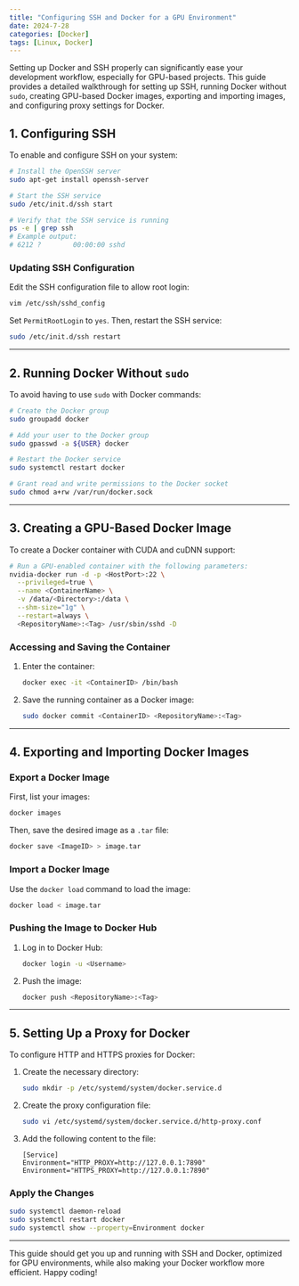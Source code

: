 ```yaml
---
title: "Configuring SSH and Docker for a GPU Environment"
date: 2024-7-28
categories: [Docker]
tags: [Linux, Docker]
---
```


Setting up Docker and SSH properly can significantly ease your development workflow, especially for GPU-based projects. This guide provides a detailed walkthrough for setting up SSH, running Docker without `sudo`, creating GPU-based Docker images, exporting and importing images, and configuring proxy settings for Docker.

## 1. Configuring SSH

To enable and configure SSH on your system:

```bash
# Install the OpenSSH server
sudo apt-get install openssh-server

# Start the SSH service
sudo /etc/init.d/ssh start

# Verify that the SSH service is running
ps -e | grep ssh
# Example output:
# 6212 ?        00:00:00 sshd
```

### Updating SSH Configuration

Edit the SSH configuration file to allow root login:

```bash
vim /etc/ssh/sshd_config
```

Set `PermitRootLogin` to `yes`. Then, restart the SSH service:

```bash
sudo /etc/init.d/ssh restart
```

---

## 2. Running Docker Without `sudo`

To avoid having to use `sudo` with Docker commands:

```bash
# Create the Docker group
sudo groupadd docker

# Add your user to the Docker group
sudo gpasswd -a ${USER} docker

# Restart the Docker service
sudo systemctl restart docker

# Grant read and write permissions to the Docker socket
sudo chmod a+rw /var/run/docker.sock
```

---

## 3. Creating a GPU-Based Docker Image

To create a Docker container with CUDA and cuDNN support:

```bash
# Run a GPU-enabled container with the following parameters:
nvidia-docker run -d -p <HostPort>:22 \
  --privileged=true \
  --name <ContainerName> \
  -v /data/<Directory>:/data \
  --shm-size="1g" \
  --restart=always \
  <RepositoryName>:<Tag> /usr/sbin/sshd -D
```

### Accessing and Saving the Container

1. Enter the container:
   ```bash
   docker exec -it <ContainerID> /bin/bash
   ```
2. Save the running container as a Docker image:
   ```bash
   sudo docker commit <ContainerID> <RepositoryName>:<Tag>
   ```

---

## 4. Exporting and Importing Docker Images

### Export a Docker Image

First, list your images:

```bash
docker images
```

Then, save the desired image as a `.tar` file:

```bash
docker save <ImageID> > image.tar
```

### Import a Docker Image

Use the `docker load` command to load the image:

```bash
docker load < image.tar
```

### Pushing the Image to Docker Hub

1. Log in to Docker Hub:
   ```bash
   docker login -u <Username>
   ```
2. Push the image:
   ```bash
   docker push <RepositoryName>:<Tag>
   ```

---

## 5. Setting Up a Proxy for Docker

To configure HTTP and HTTPS proxies for Docker:

1. Create the necessary directory:
   ```bash
   sudo mkdir -p /etc/systemd/system/docker.service.d
   ```

2. Create the proxy configuration file:
   ```bash
   sudo vi /etc/systemd/system/docker.service.d/http-proxy.conf
   ```

3. Add the following content to the file:

   ```
   [Service]
   Environment="HTTP_PROXY=http://127.0.0.1:7890"
   Environment="HTTPS_PROXY=http://127.0.0.1:7890"
   ```

### Apply the Changes

```bash
sudo systemctl daemon-reload
sudo systemctl restart docker
sudo systemctl show --property=Environment docker
```

---

This guide should get you up and running with SSH and Docker, optimized for GPU environments, while also making your Docker workflow more efficient. Happy coding!